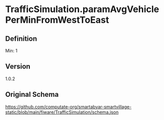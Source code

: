 # TrafficSimulation.paramAvgVehiclePerMinFromWestToEast

## Definition
Min: 1

## Version
1.0.2

## Original Schema
https://github.com/computate-org/smartabyar-smartvillage-static/blob/main/fiware/TrafficSimulation/schema.json
